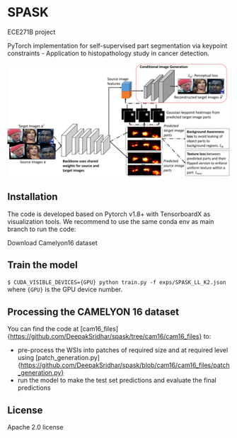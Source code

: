 # SPASK
ECE271B project

PyTorch implementation for self-supervised part segmentation via keypoint constraints - Application to histopathology study in cancer detection.

![Alt text](misc/spask.jpg "SPASK")

## Installation

The code is developed based on Pytorch v1.8+ with TensorboardX as visualization tools. We recommend to use the same conda env as main branch to run the code:

Download Camelyon16 dataset

## Train the model

```$ CUDA_VISIBLE_DEVICES={GPU} python train.py -f exps/SPASK_LL_K2.json``` where `{GPU}` is the GPU device number.

## Processing the CAMELYON 16 dataset

You can find the code at [cam16_files]{https://github.com/DeepakSridhar/spask/tree/cam16/cam16_files} to:
* pre-process the WSIs into patches of required size and at required level using [patch_generation.py]{https://github.com/DeepakSridhar/spask/blob/cam16/cam16_files/patch_generation.py}
* run the model to make the test set predictions and evaluate the final predictions

## License

Apache 2.0 license
